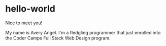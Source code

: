 # hello-world

Nice to meet you!

My name is Avery Angel. I'm a fledgling programmer that just enrolled into the Coder Camps Full Stack Web Design program.
